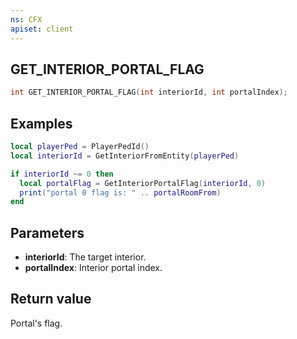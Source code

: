 ```yaml
---
ns: CFX
apiset: client
---
```

## GET_INTERIOR_PORTAL_FLAG

```c
int GET_INTERIOR_PORTAL_FLAG(int interiorId, int portalIndex);
```

## Examples

```lua
local playerPed = PlayerPedId()
local interiorId = GetInteriorFromEntity(playerPed)

if interiorId ~= 0 then
  local portalFlag = GetInteriorPortalFlag(interiorId, 0)
  print("portal 0 flag is: " .. portalRoomFrom)
end
```

## Parameters
* **interiorId**: The target interior.
* **portalIndex**: Interior portal index.

## Return value
Portal's flag.